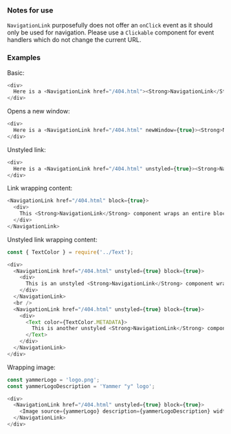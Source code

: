 ### Notes for use

`NavigationLink` purposefully does not offer an `onClick` event as it should only be used for navigation. Please use a `Clickable` component for event handlers which do not change the current URL.

### Examples

Basic:

```js { "props": { "data-description": "basic", "data-action-states": "[{\"action\":\"none\"},{\"action\":\"hover\",\"selector\":\".y-navigationLink\"},{\"action\":\"focus\",\"selector\":\".y-navigationLink\"}]" } }
<div>
  Here is a <NavigationLink href="/404.html"><Strong>NavigationLink</Strong> component</NavigationLink> with just an <Strong>href</Strong>, its only required property.
</div>
```

Opens a new window:

```js { "props": { "data-description": "new window" } }
<div>
  Here is a <NavigationLink href="/404.html" newWindow={true}><Strong>NavigationLink</Strong> component</NavigationLink> which opens its link securely in a new window.
</div>
```

Unstyled link:

```js { "props": { "data-description": "unstyled" , "data-action-states": "[{\"action\":\"none\"},{\"action\":\"hover\",\"selector\":\".y-navigationLink\"},{\"action\":\"focus\",\"selector\":\".y-navigationLink\"}]" } }
<div>
  Here is a <NavigationLink href="/404.html" unstyled={true}><Strong>NavigationLink</Strong> component</NavigationLink> which removes the link styling and inherits its parent's color.
</div>
```

Link wrapping content:

```js { "props": { "data-description": "wrapping", "data-action-states": "[{\"action\":\"none\"},{\"action\":\"hover\",\"selector\":\".y-navigationLink\"},{\"action\":\"focus\",\"selector\":\".y-navigationLink\"}]" } }
<NavigationLink href="/404.html" block={true}>
  <div>
    This <Strong>NavigationLink</Strong> component wraps an entire block of text. By default all text content within a <Strong>NavigationLink</Strong> tag will be styled like a link.
  </div>
</NavigationLink>
```

Unstyled link wrapping content:

```js { "props": { "data-description": "unstyled wrapping", "data-action-states": "[{\"action\":\"none\"},{\"action\":\"hover\",\"selector\":\".y-navigationLink\"},{\"action\":\"focus\",\"selector\":\".y-navigationLink\"}]" } }
const { TextColor } = require('../Text');

<div>
  <NavigationLink href="/404.html" unstyled={true} block={true}>
    <div>
      This is an unstyled <Strong>NavigationLink</Strong> component wrapping an entire block of text.
    </div>
  </NavigationLink>
  <br />
  <NavigationLink href="/404.html" unstyled={true} block={true}>
    <div>
      <Text color={TextColor.METADATA}>
        This is another unstyled <Strong>NavigationLink</Strong> component wrapping a block of text with a different color.
      </Text>
    </div>
  </NavigationLink>
</div>
```

Wrapping image:

```js { "props": { "data-description": "wrapping image" } }
const yammerLogo = 'logo.png';
const yammerLogoDescription = 'Yammer "y" logo';

<div>
  <NavigationLink href="/404.html" unstyled={true} block={true}>
    <Image source={yammerLogo} description={yammerLogoDescription} width={320} height={240} block={true} />
  </NavigationLink>
</div>
```
